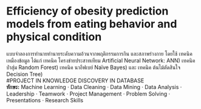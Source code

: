 # Efficiency of obesity prediction models from eating behavior and physical condition
แบบจำลองการทำนายทำนายระดับความอ้วนจากพฤติกรรมการกิน และสภาพร่างกาย โดยใช้ เทคนิค เหมืองข้อมูล ได้แก่ เทคนิค โครงข่ายประสาทเทียม Artificial Neural Network: ANN) เทคนิค ป่าสุ่ม Random Forest) เทคนิค นาอีฟเบย์ Naïve Bayes) และ เทคนิค ต้นไม้ตัดสินใจ Decision Tree)<br>
#PROJECT IN KNOWLEDGE DISCOVERY IN DATABASE <br>
<b>ทักษะ:</b> Machine Learning · Data Cleaning · Data Mining · Data Analysis · Leadership · Teamwork · Project Management · Problem Solving · Presentations · Research Skills
